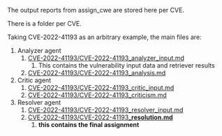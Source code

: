 
The output reports from assign_cwe are stored here per CVE.

There is a folder per CVE. 

Taking CVE-2022-41193 as an arbitrary example, the main files are:
1. Analyzer agent
   1. [CVE-2022-41193/CVE-2022-41193_analyzer_input.md](./reports/CVE-2022-41193/CVE-2022-41193_analyzer_input.md)
      1. This contains the vulnerability input data and retriever results
   2. [CVE-2022-41193/CVE-2022-41193_analysis.md](./reports/CVE-2022-41193/CVE-2022-41193_analysis.md)
2. Critic agent
   1. [CVE-2022-41193/CVE-2022-41193_critic_input.md](./reports/CVE-2022-41193/CVE-2022-41193_critic_input.md)
   2. [CVE-2022-41193/CVE-2022-41193_criticism.md](./reports/CVE-2022-41193/CVE-2022-41193_criticism.md)
3. Resolver agent
   1. [CVE-2022-41193/CVE-2022-41193_resolver_input.md](./reports/CVE-2022-41193/CVE-2022-41193_resolver_input.md)
   2. [CVE-2022-41193/CVE-2022-41193_**resolution.md**](./reports/CVE-2022-41193/CVE-2022-41193_resolution.md)
      1. **this contains the final assignment**